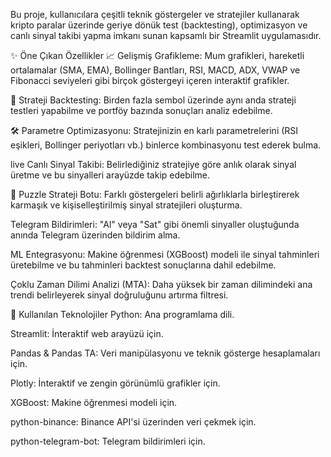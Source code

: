 Bu proje, kullanıcılara çeşitli teknik göstergeler ve stratejiler kullanarak kripto paralar üzerinde geriye dönük test (backtesting), optimizasyon ve canlı sinyal takibi yapma imkanı sunan kapsamlı bir Streamlit uygulamasıdır.

✨ Öne Çıkan Özellikler
📈 Gelişmiş Grafikleme: Mum grafikleri, hareketli ortalamalar (SMA, EMA), Bollinger Bantları, RSI, MACD, ADX, VWAP ve Fibonacci seviyeleri gibi birçok göstergeyi içeren interaktif grafikler.

🤖 Strateji Backtesting: Birden fazla sembol üzerinde aynı anda strateji testleri yapabilme ve portföy bazında sonuçları analiz edebilme.

🛠️ Parametre Optimizasyonu: Stratejinizin en karlı parametrelerini (RSI eşikleri, Bollinger periyotları vb.) binlerce kombinasyonu test ederek bulma.

live️ Canlı Sinyal Takibi: Belirlediğiniz stratejiye göre anlık olarak sinyal üretme ve bu sinyalleri arayüzde takip edebilme.

🧩 Puzzle Strateji Botu: Farklı göstergeleri belirli ağırlıklarla birleştirerek karmaşık ve kişiselleştirilmiş sinyal stratejileri oluşturma.

Telegram Bildirimleri: "Al" veya "Sat" gibi önemli sinyaller oluştuğunda anında Telegram üzerinden bildirim alma.

ML Entegrasyonu: Makine öğrenmesi (XGBoost) modeli ile sinyal tahminleri üretebilme ve bu tahminleri backtest sonuçlarına dahil edebilme.

Çoklu Zaman Dilimi Analizi (MTA): Daha yüksek bir zaman dilimindeki ana trendi belirleyerek sinyal doğruluğunu artırma filtresi.

🚀 Kullanılan Teknolojiler
Python: Ana programlama dili.

Streamlit: İnteraktif web arayüzü için.

Pandas & Pandas TA: Veri manipülasyonu ve teknik gösterge hesaplamaları için.

Plotly: İnteraktif ve zengin görünümlü grafikler için.

XGBoost: Makine öğrenmesi modeli için.

python-binance: Binance API'si üzerinden veri çekmek için.

python-telegram-bot: Telegram bildirimleri için.
